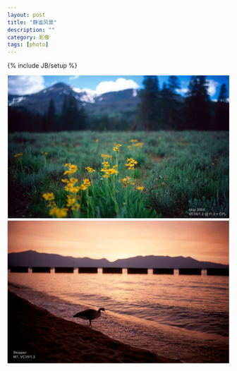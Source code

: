 ```yaml
---
layout: post
title: "静谧风景"
description: ""
category: 影像
tags: [photo]
---
```

{% include JB/setup %}

<img src="/assets/img/photo/landscape/a.jpg" />

<img src="/assets/img/photo/landscape/b.jpg" />